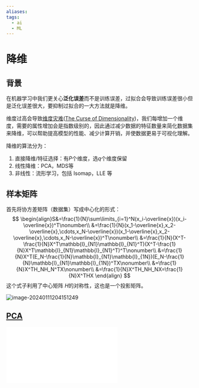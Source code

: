 ```yaml
---
aliases: 
tags:
  - ai
  - ML
---
```


# 降维

## 背景

在机器学习中我们更关心**泛化误差**而不是训练误差，过拟合会导致训练误差很小但是泛化误差很大，要抑制过拟合的一大方法就是降维。

维度过高会导致[维度灾难](../待分类/维度灾难.md)([The Curse of Dimensionality](../待分类/维度灾难.md))，我们每增加一个维度，需要的属性增加会是指数级别的，因此通过减少数据的特征数量来简化数据集来降维，可以帮助提高模型的性能、减少计算开销，并使数据更易于可视化理解。


降维的算法分为：

1.  直接降维/特征选择：有$P$个维度，选$q$个维度保留
2.  线性降维：PCA，MDS等
3.  非线性：流形学习，包括 Isomap，LLE 等

## 样本矩阵

首先将协方差矩阵（数据集）写成中心化的形式：
$$
\begin{align}S&=\frac{1}{N}\sum\limits_{i=1}^N(x_i-\overline{x})(x_i-\overline{x})^T\nonumber\\
&=\frac{1}{N}(x_1-\overline{x},x_2-\overline{x},\cdots,x_N-\overline{x})(x_1-\overline{x},x_2-\overline{x},\cdots,x_N-\overline{x})^T\nonumber\\
&=\frac{1}{N}(X^T-\frac{1}{N}X^T\mathbb{I}_{N1}\mathbb{I}_{N1}^T)(X^T-\frac{1}{N}X^T\mathbb{I}_{N1}\mathbb{I}_{N1}^T)^T\nonumber\\
&=\frac{1}{N}X^T(E_N-\frac{1}{N}\mathbb{I}_{N1}\mathbb{I}_{1N})(E_N-\frac{1}{N}\mathbb{I}_{N1}\mathbb{I}_{1N})^TX\nonumber\\
&=\frac{1}{N}X^TH_NH_N^TX\nonumber\\
&=\frac{1}{N}X^TH_NH_NX=\frac{1}{N}X^THX
\end{align}
$$
这个式子利用了中心矩阵 $H$的对称性，这也是一个投影矩阵。


![image-20240111204151249](https://pic-1257412153.cos.ap-nanjing.myqcloud.com/images/2024/01/11/image-20240111204151249-28ef2c.png)

## [PCA](../待分类/PCA.md)
![PCA](../待分类/PCA.md)